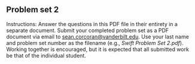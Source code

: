 ## Problem set 2

Instructions: Answer the questions in this PDF file in their entirety in a separate document. Submit your completed problem set as a PDF document via email to sean.corcoran@vanderbilt.edu. Use your last name and problem set number as the filename (e.g., *Swift Problem Set 2.pdf*). Working together is encouraged, but it is expected that all submitted work be that of the individual student.
